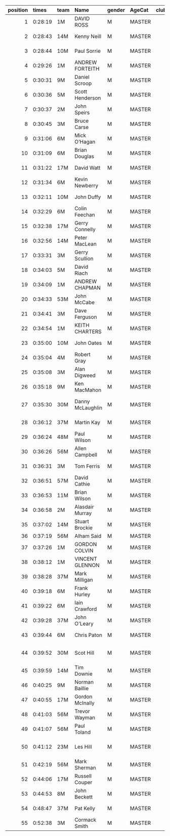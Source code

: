 |   position | times   | team   | Name             | gender   | AgeCat   |   clubnumber | Club name                  | Website                                    |   finishPosition |
|-----------:|:--------|:-------|:-----------------|:---------|:---------|-------------:|:---------------------------|:-------------------------------------------|-----------------:|
|          1 | 0:28:19 | 1M     | DAVID ROSS       | M        | MASTER   |            1 | East Kilbride AC           | http://www.ekac.org.uk/                    |               14 |
|          2 | 0:28:43 | 14M    | Kenny Neill      | M        | MASTER   |           14 | Ayr Seaforth AC            | https://www.ayrseaforth.co.uk/             |               17 |
|          3 | 0:28:44 | 10M    | Paul Sorrie      | M        | MASTER   |           10 | Shettleston Harriers       | http://shettlestonharriers.org.uk/         |               18 |
|          4 | 0:29:26 | 1M     | ANDREW FORTEITH  | M        | MASTER   |            1 | East Kilbride AC           | http://www.ekac.org.uk/                    |               24 |
|          5 | 0:30:31 | 9M     | Daniel Scroop    | M        | MASTER   |            9 | Garscube Harriers          | https://www.garscubeharriers.org.uk/       |               30 |
|          6 | 0:30:36 | 5M     | Scott Henderson  | M        | MASTER   |            5 | Westerlands CCC            | https://westerlandsccc.co.uk/              |               32 |
|          7 | 0:30:37 | 2M     | John Speirs      | M        | MASTER   |            2 | Kilmarnock H&AC            | http://www.kilmarnockharriers.com/         |               33 |
|          8 | 0:30:45 | 3M     | Bruce Carse      | M        | MASTER   |            3 | Bellahouston RR            | https://www.bellahoustonroadrunners.co.uk/ |               34 |
|          9 | 0:31:06 | 6M     | Mick O’Hagan     | M        | MASTER   |            6 | Cambuslang Harriers        | https://cambuslangharriers.org/            |               37 |
|         10 | 0:31:09 | 6M     | Brian Douglas    | M        | MASTER   |            6 | Cambuslang Harriers        | https://cambuslangharriers.org/            |               38 |
|         11 | 0:31:22 | 17M    | David Watt       | M        | MASTER   |           17 | Calderglen Harriers        | http://www.calderglenharriers.org.uk/      |               39 |
|         12 | 0:31:34 | 6M     | Kevin Newberry   | M        | MASTER   |            6 | Cambuslang Harriers        | https://cambuslangharriers.org/            |               40 |
|         13 | 0:32:11 | 10M    | John Duffy       | M        | MASTER   |           10 | Shettleston Harriers       | http://shettlestonharriers.org.uk/         |               49 |
|         14 | 0:32:29 | 6M     | Colin Feechan    | M        | MASTER   |            6 | Cambuslang Harriers        | https://cambuslangharriers.org/            |               55 |
|         15 | 0:32:38 | 17M    | Gerry Connelly   | M        | MASTER   |           17 | Calderglen Harriers        | http://www.calderglenharriers.org.uk/      |               56 |
|         16 | 0:32:56 | 14M    | Peter MacLean    | M        | MASTER   |           14 | Ayr Seaforth AC            | https://www.ayrseaforth.co.uk/             |               60 |
|         17 | 0:33:31 | 3M     | Gerry Scullion   | M        | MASTER   |            3 | Bellahouston RR            | https://www.bellahoustonroadrunners.co.uk/ |               62 |
|         18 | 0:34:03 | 5M     | David Riach      | M        | MASTER   |            5 | Westerlands CCC            | https://westerlandsccc.co.uk/              |               65 |
|         19 | 0:34:09 | 1M     | ANDREW CHAPMAN   | M        | MASTER   |            1 | East Kilbride AC           | http://www.ekac.org.uk/                    |               66 |
|         20 | 0:34:33 | 53M    | John McCabe      | M        | MASTER   |           53 | Troon Tortoises            | http://troontortoises.co.uk                |               68 |
|         21 | 0:34:41 | 3M     | Dave Ferguson    | M        | MASTER   |            3 | Bellahouston RR            | https://www.bellahoustonroadrunners.co.uk/ |               69 |
|         22 | 0:34:54 | 1M     | KEITH CHARTERS   | M        | MASTER   |            1 | East Kilbride AC           | http://www.ekac.org.uk/                    |               71 |
|         23 | 0:35:00 | 10M    | John Oates       | M        | MASTER   |           10 | Shettleston Harriers       | http://shettlestonharriers.org.uk/         |               72 |
|         24 | 0:35:04 | 4M     | Robert Gray      | M        | MASTER   |            4 | Inverclyde AC              | https://www.inverclydeac.org/              |               73 |
|         25 | 0:35:08 | 3M     | Alan Digweed     | M        | MASTER   |            3 | Bellahouston RR            | https://www.bellahoustonroadrunners.co.uk/ |               74 |
|         26 | 0:35:18 | 9M     | Ken MacMahon     | M        | MASTER   |            9 | Garscube Harriers          | https://www.garscubeharriers.org.uk/       |               76 |
|         27 | 0:35:30 | 30M    | Danny McLaughlin | M        | MASTER   |           30 | Greenock Glenpark Harriers | https://greenockglenparkharriers.com/      |               78 |
|         28 | 0:36:12 | 37M    | Martin Kay       | M        | MASTER   |           37 | Law & District AAC         | http://www.lawaac.co.uk/                   |               83 |
|         29 | 0:36:24 | 48M    | Paul Wilson      | M        | MASTER   |           48 | Springburn Harriers        | https://www.springburnharriers.co.uk/      |               86 |
|         30 | 0:36:26 | 56M    | Allen Campbell   | M        | MASTER   |           56 | West End RR                | https://www.westendroadrunners.co.uk/      |               87 |
|         31 | 0:36:31 | 3M     | Tom Ferris       | M        | MASTER   |            3 | Bellahouston RR            | https://www.bellahoustonroadrunners.co.uk/ |               88 |
|         32 | 0:36:51 | 57M    | David Cathie     | M        | MASTER   |           57 | Whitemoss AAC              | https://whitemossaac.co.uk/                |               92 |
|         33 | 0:36:53 | 11M    | Brian Wilson     | M        | MASTER   |           11 | Airdrie Harriers           | http://airdrieharriers.org/                |               93 |
|         34 | 0:36:58 | 2M     | Alasdair Murray  | M        | MASTER   |            2 | Kilmarnock H&AC            | http://www.kilmarnockharriers.com/         |               95 |
|         35 | 0:37:02 | 14M    | Stuart Brockie   | M        | MASTER   |           14 | Ayr Seaforth AC            | https://www.ayrseaforth.co.uk/             |               97 |
|         36 | 0:37:19 | 56M    | Alham Said       | M        | MASTER   |           56 | West End RR                | https://www.westendroadrunners.co.uk/      |              100 |
|         37 | 0:37:26 | 1M     | GORDON COLVIN    | M        | MASTER   |            1 | East Kilbride AC           | http://www.ekac.org.uk/                    |              101 |
|         38 | 0:38:12 | 1M     | VINCENT GLENNON  | M        | MASTER   |            1 | East Kilbride AC           | http://www.ekac.org.uk/                    |              111 |
|         39 | 0:38:28 | 37M    | Mark Milligan    | M        | MASTER   |           37 | Law & District AAC         | http://www.lawaac.co.uk/                   |              114 |
|         40 | 0:39:18 | 6M     | Frank Hurley     | M        | MASTER   |            6 | Cambuslang Harriers        | https://cambuslangharriers.org/            |              122 |
|         41 | 0:39:22 | 6M     | Iain Crawford    | M        | MASTER   |            6 | Cambuslang Harriers        | https://cambuslangharriers.org/            |              123 |
|         42 | 0:39:28 | 37M    | John O'Leary     | M        | MASTER   |           37 | Law & District AAC         | http://www.lawaac.co.uk/                   |              124 |
|         43 | 0:39:44 | 6M     | Chris Paton      | M        | MASTER   |            6 | Cambuslang Harriers        | https://cambuslangharriers.org/            |              128 |
|         44 | 0:39:52 | 30M    | Scot Hill        | M        | MASTER   |           30 | Greenock Glenpark Harriers | https://greenockglenparkharriers.com/      |              129 |
|         45 | 0:39:59 | 14M    | Tim Downie       | M        | MASTER   |           14 | Ayr Seaforth AC            | https://www.ayrseaforth.co.uk/             |              131 |
|         46 | 0:40:25 | 9M     | Norman Baillie   | M        | MASTER   |            9 | Garscube Harriers          | https://www.garscubeharriers.org.uk/       |              134 |
|         47 | 0:40:55 | 17M    | Gordon McInally  | M        | MASTER   |           17 | Calderglen Harriers        | http://www.calderglenharriers.org.uk/      |              135 |
|         48 | 0:41:03 | 56M    | Trevor Wayman    | M        | MASTER   |           56 | West End RR                | https://www.westendroadrunners.co.uk/      |              137 |
|         49 | 0:41:07 | 56M    | Paul Toland      | M        | MASTER   |           56 | West End RR                | https://www.westendroadrunners.co.uk/      |              138 |
|         50 | 0:41:12 | 23M    | Les Hill         | M        | MASTER   |           23 | Dumfries Running Club      | https://www.dumfriesrunningclub.org.uk/    |              139 |
|         51 | 0:42:19 | 56M    | Mark Sherman     | M        | MASTER   |           56 | West End RR                | https://www.westendroadrunners.co.uk/      |              143 |
|         52 | 0:44:06 | 17M    | Russell Couper   | M        | MASTER   |           17 | Calderglen Harriers        | http://www.calderglenharriers.org.uk/      |              146 |
|         53 | 0:44:53 | 8M     | John Beckett     | M        | MASTER   |            8 | Bellahouston Harriers      | http://www.bellahoustonharriers.co.uk/     |              150 |
|         54 | 0:48:47 | 37M    | Pat Kelly        | M        | MASTER   |           37 | Law & District AAC         | http://www.lawaac.co.uk/                   |              152 |
|         55 | 0:52:38 | 3M     | Cormack Smith    | M        | MASTER   |            3 | Bellahouston RR            | https://www.bellahoustonroadrunners.co.uk/ |              154 |